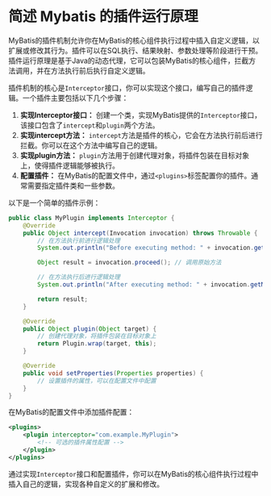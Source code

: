 # 简述 Mybatis 的插件运行原理

MyBatis的插件机制允许你在MyBatis的核心组件执行过程中插入自定义逻辑，以扩展或修改其行为。插件可以在SQL执行、结果映射、参数处理等阶段进行干预。插件运行原理是基于Java的动态代理，它可以包装MyBatis的核心组件，拦截方法调用，并在方法执行前后执行自定义逻辑。



插件机制的核心是`Interceptor`接口，你可以实现这个接口，编写自己的插件逻辑。一个插件主要包括以下几个步骤：



1.  **实现Interceptor接口：** 创建一个类，实现MyBatis提供的`Interceptor`接口，该接口包含了`intercept`和`plugin`两个方法。 
2.  **实现intercept方法：** `intercept`方法是插件的核心，它会在方法执行前后进行拦截。你可以在这个方法中编写自己的逻辑。 
3.  **实现plugin方法：** `plugin`方法用于创建代理对象，将插件包装在目标对象上，使得插件逻辑能够被执行。 
4.  **配置插件：** 在MyBatis的配置文件中，通过`<plugins>`标签配置你的插件。通常需要指定插件类和一些参数。 



以下是一个简单的插件示例：



```java
public class MyPlugin implements Interceptor {
    @Override
    public Object intercept(Invocation invocation) throws Throwable {
        // 在方法执行前进行逻辑处理
        System.out.println("Before executing method: " + invocation.getMethod().getName());

        Object result = invocation.proceed(); // 调用原始方法

        // 在方法执行后进行逻辑处理
        System.out.println("After executing method: " + invocation.getMethod().getName());

        return result;
    }

    @Override
    public Object plugin(Object target) {
        // 创建代理对象，将插件包装在目标对象上
        return Plugin.wrap(target, this);
    }

    @Override
    public void setProperties(Properties properties) {
        // 设置插件的属性，可以在配置文件中配置
    }
}
```



在MyBatis的配置文件中添加插件配置：



```xml
<plugins>
    <plugin interceptor="com.example.MyPlugin">
        <!-- 可选的插件属性配置 -->
    </plugin>
</plugins>
```



通过实现`Interceptor`接口和配置插件，你可以在MyBatis的核心组件执行过程中插入自己的逻辑，实现各种自定义的扩展和修改。


